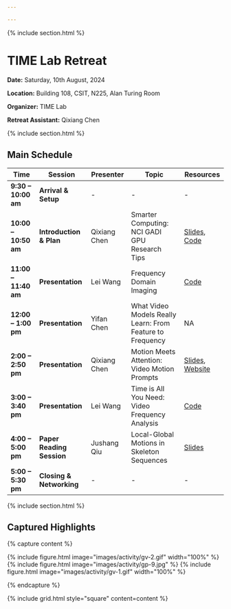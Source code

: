 ```yaml
---

---
```


{% include section.html %}

# TIME Lab Retreat

**Date:** Saturday, 10th August, 2024

**Location:** Building 108, CSIT, N225, Alan Turing Room  

**Organizer:** TIME Lab

**Retreat Assistant:** Qixiang Chen

{% include section.html %}

## **Main Schedule**  


| **Time**          | **Session**                                           | **Presenter**       | **Topic**                                           | **Resources**       |
|-------------------|-------------------------------------------------------|---------------------|-----------------------------------------------------|---------------------|
| **9:30 – 10:00 am**| **Arrival & Setup**                                   | -                   | -                                                   | -                   |
| **10:00 – 10:50 am**| **Introduction & Plan**                               | Qixiang Chen         | Smarter Computing: NCI GADI GPU Research Tips      | [Slides](https://q1xiangchen.github.io/files/gadi_user_guide.pdf), [Code](https://q1xiangchen.github.io/files/supp.zip)                   |
| **11:00 – 11:40 am**| **Presentation**                                      | Lei Wang            | Frequency Domain Imaging                          | [Code](https://drive.google.com/file/d/1CR4FO-vbuspe_buUBKUFNBz0RLPBw7Tn/view)                   |
| **12:00 – 1:00 pm** | **Presentation**                                      | Yifan Chen          | What Video Models Really Learn: From Feature to Frequency | NA                   |
| **2:00 – 2:50 pm** | **Presentation**                                      | Qixiang Chen         | Motion Meets Attention: Video Motion Prompts       | [Slides](https://q1xiangchen.github.io/services/), [Website](/paper-sites/motion-prompts/)                   |
| **3:00 – 3:40 pm** | **Presentation**                                      | Lei Wang            | Time is All You Need: Video Frequency Analysis     | [Code](files/retreat-video.ipynb)                   |
| **4:00 – 5:00 pm** | **Paper Reading Session**                              | Jushang Qiu          | Local-Global Motions in Skeleton Sequences         | [Slides](https://docs.google.com/presentation/d/1Qsv7pnuE9eX4yYITOI4tmf1UxeL-ZtJsyiW48hiMIjE/edit?usp=sharing)                   |
| **5:00 – 5:30 pm** | **Closing & Networking**                              | -                   | -                                                   | -                   |


{% include section.html %}

## **Captured Highlights**

{% capture content %}

{% include figure.html image="images/activity/gv-2.gif" width="100%" %}
{% include figure.html image="images/activity/gp-9.jpg" %}
{% include figure.html image="images/activity/gv-1.gif" width="100%" %}

{% endcapture %}

{% include grid.html style="square" content=content %}